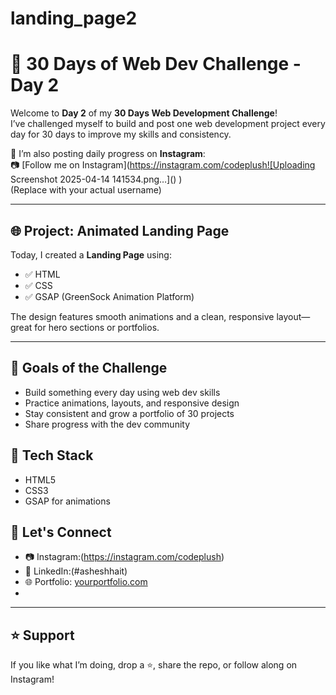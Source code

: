 # landing_page2
# 🚀 30 Days of Web Dev Challenge - Day 2

Welcome to **Day 2** of my **30 Days Web Development Challenge**!  
I’ve challenged myself to build and post one web development project every day for 30 days to improve my skills and consistency.

📌 I’m also posting daily progress on **Instagram**:  
📷 [Follow me on Instagram](https://instagram.com/codeplush![Uploading Screenshot 2025-04-14 141534.png…]()
)  
(Replace with your actual username)

---

## 🌐 Project: Animated Landing Page

Today, I created a **Landing Page** using:

- ✅ HTML  
- ✅ CSS  
- ✅ GSAP (GreenSock Animation Platform)

The design features smooth animations and a clean, responsive layout—great for hero sections or portfolios.

---

## 🎯 Goals of the Challenge

- Build something every day using web dev skills  
- Practice animations, layouts, and responsive design  
- Stay consistent and grow a portfolio of 30 projects  
- Share progress with the dev community


## 🔧 Tech Stack

- HTML5
- CSS3
- GSAP for animations


## 🔗 Let's Connect

- 📷 Instagram:(https://instagram.com/codeplush)
- 💼 LinkedIn:(#asheshhait)
- 🌐 Portfolio: [yourportfolio.com](#)
- 

---

## ⭐ Support

If you like what I’m doing, drop a ⭐, share the repo, or follow along on Instagram!

